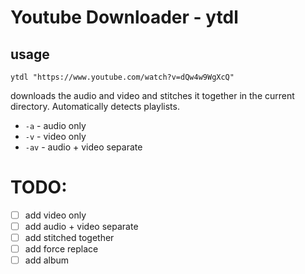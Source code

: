 # Youtube Downloader - ytdl

## usage
```shell
ytdl "https://www.youtube.com/watch?v=dQw4w9WgXcQ"
```
downloads the audio and video and stitches it together in the current directory. Automatically detects playlists.

- `-a` - audio only
- `-v` - video only
- `-av` - audio + video separate


# TODO:
- [ ] add video only
- [ ] add audio + video separate
- [ ] add stitched together
- [ ] add force replace
- [ ] add album